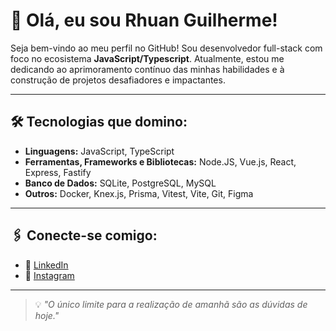 # 👋 Olá, eu sou Rhuan Guilherme!  

Seja bem-vindo ao meu perfil no GitHub! Sou desenvolvedor full-stack com foco no ecosistema **JavaScript/Typescript**. Atualmente, estou me dedicando ao aprimoramento contínuo das minhas habilidades e à construção de projetos desafiadores e impactantes.

---

## 🛠️ **Tecnologias que domino:**

- **Linguagens:** JavaScript, TypeScript  
- **Ferramentas, Frameworks e Bibliotecas:** Node.JS, Vue.js, React, Express, Fastify
- **Banco de Dados:** SQLite, PostgreSQL, MySQL  
- **Outros:** Docker, Knex.js, Prisma, Vitest, Vite, Git, Figma  

---

## 🖇️ **Conecte-se comigo:**

- 💼 [LinkedIn](https://www.linkedin.com/in/rhuanguilherme23/)  
- 📸 [Instagram](https://www.instagram.com/rhuanguilherme23)  

---

> 💡 _"O único limite para a realização de amanhã são as dúvidas de hoje."_  
